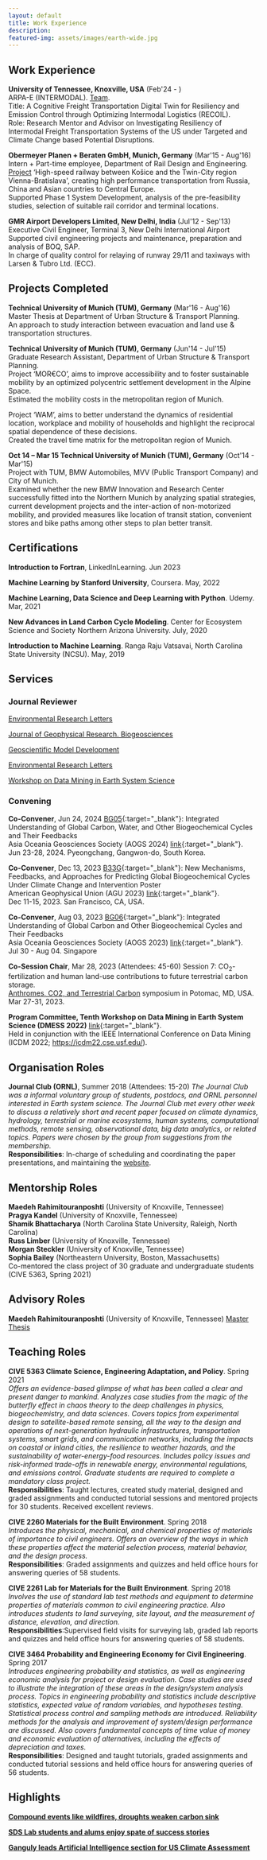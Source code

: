 ```yaml
---
layout: default
title: Work Experience
description:
featured-img: assets/images/earth-wide.jpg
---
```


<!---
For Publications and Presentations : [Click Here!](https://sharma-bharat.github.io/publications.html)
-->

## Work Experience

**University of Tennessee, Knoxville, USA** (Feb'24 - )  <br>
ARPA-E (INTERMODAL). [Team](https://recoil.utk.edu/index.php/people/). <br>
Title: A Cognitive Freight Transportation Digital Twin for Resiliency and Emission
Control through Optimizing Intermodal Logistics (RECOIL). <br>
Role: Research Mentor and Advisor on Investigating Resiliency of
Intermodal Freight Transportation Systems of the US under Targeted and
Climate Change based Potential Disruptions.

**Obermeyer Planen + Beraten GmbH, Munich, Germany** (Mar'15 - Aug'16) <br>
Intern + Part-time employee, Department of Rail Design and Engineering. <br>
[Project](http://www.breitspur.com/) ‘High-speed railway between Košice and the Twin-City region Vienna-Bratislava', creating high performance transportation from Russia, China and Asian countries to Central Europe. <br>
Supported Phase 1 System Development, analysis of the pre-feasibility studies, selection of suitable rail corridor and terminal locations.

**GMR Airport Developers Limited, New Delhi, India** (Jul'12 - Sep'13) <br>
Executive Civil Engineer, Terminal 3, New Delhi International Airport <br>
Supported civil engineering projects and maintenance, preparation and analysis of BOQ, SAP. <br>
In charge of quality control for relaying of runway 29/11 and taxiways with Larsen & Tubro Ltd. (ECC).


## Projects Completed

**Technical University of Munich (TUM), Germany** (Mar'16 - Aug'16)  <br>
Master Thesis at Department of Urban Structure & Transport Planning. <br>
An approach to study interaction between evacuation and land use & transportation structures.

**Technical University of Munich (TUM), Germany** (Jun'14 - Jul'15) <br>
Graduate Research Assistant, Department of Urban Structure & Transport Planning. <br>
Project ‘MOR€CO’, aims to improve accessibility and to foster sustainable mobility by an optimized polycentric settlement development in the Alpine Space. <br>
Estimated the mobility costs in the metropolitan region of Munich.<br>

Project ‘WAM’, aims to better understand the dynamics of residential location, workplace and mobility of households and highlight the reciprocal spatial dependence of these decisions. <br>
Created the travel time matrix for the metropolitan region of Munich.

**Oct 14 – Mar 15	Technical University of Munich (TUM), Germany** (Oct'14 - Mar'15) <br>
Project with TUM, BMW Automobiles, MVV (Public Transport Company) and City of Munich. <br>
Examined whether the new BMW Innovation and Research Center successfully fitted into the Northern Munich by analyzing spatial strategies, current development projects and the inter-action of non-motorized mobility, and provided measures like location of transit station, convenient stores and bike paths among other steps to plan better transit.

## Certifications

**Introduction to Fortran**,
LinkedInLearning. Jun 2023

**Machine Learning by Stanford University**,
Coursera. May, 2022

**Machine Learning, Data Science and Deep Learning with Python**.
Udemy. Mar, 2021

**New Advances in Land Carbon Cycle Modeling**.
Center for Ecosystem Science and Society Northern Arizona University. July, 2020

**Introduction to Machine Learning**.
Ranga Raju Vatsavai, North Carolina State University (NCSU). May, 2019

## Services

### Journal Reviewer

[Environmental Research Letters ](https://iopscience.iop.org/journal/1748-9326) <br>

[Journal of Geophysical Research. Biogeosciences](https://agupubs.onlinelibrary.wiley.com/journal/21698961) <br>

[Geoscientific Model Development](https://www.geoscientific-model-development.net/) <br>

[Environmental Research Letters](https://iopscience.iop.org/journal/1748-9326) <br>

[Workshop on Data Mining in Earth System Science](https://www.climatemodeling.org/workshops/dmess2022/) <br>

### Convening

**Co-Convener**, Jun 24, 2024
[BG05](https://www.asiaoceania.org/aogs2024/public.asp?page=sessions_and_conveners.asp){:target="_blank"}: Integrated Understanding of Global Carbon, Water, and Other Biogeochemical Cycles and Their Feedbacks <br>
Asia Oceania Geosciences Society (AOGS 2024) [link](https://www.asiaoceania.org/aogs2024/public.asp?page=home.asp/){:target="_blank"}. <br>
Jun 23-28, 2024. Pyeongchang, Gangwon-do, South Korea. <br>


**Co-Convener**, Dec 13, 2023
[B33G](https://agu.confex.com/agu/fm23/meetingapp.cgi/Session/190931){:target="_blank"}:
New Mechanisms, Feedbacks, and Approaches for Predicting Global Biogeochemical Cycles Under Climate Change and Intervention Poster <br>
American Geophysical Union (AGU 2023) [link](https://www.agu.org/Fall-Meeting){:target="_blank"}. <br>
Dec 11-15, 2023. San Francisco, CA, USA. <br>

**Co-Convener**, Aug 03, 2023
[BG06](https://www.asiaoceania.org/society/public.asp?page=SessionList_23.asp){:target="_blank"}:
Integrated Understanding of Global Carbon and Other Biogeochemical Cycles and Their Feedbacks <br>
Asia Oceania Geosciences Society (AOGS 2023) [link](https://www.asiaoceania.org/aogs2023/public.asp?page=home.asp/){:target="_blank"}. <br>
Jul 30 - Aug 04. Singapore <br>



**Co-Session Chair**, Mar 28, 2023 (Attendees: 45-60)
Session 7: CO<sub>2</sub>-fertilization and human land-use contributions to future terrestrial carbon storage.<br>
[Anthromes, CO2, and Terrestrial Carbon](https://www.anthromes-co2-and-terrestrial-carbon.com/2023/en/page/home) symposium in Potomac, MD, USA. Mar 27-31, 2023.


**Program Committee, Tenth Workshop on Data Mining in Earth System Science (DMESS 2022)** [link](https://www.climatemodeling.org/workshops/dmess2022/){:target="_blank"}.  <br>
Held in conjunction with the IEEE International Conference on Data Mining (ICDM 2022; https://icdm22.cse.usf.edu/).

## Organisation Roles

**Journal Club (ORNL)**, Summer 2018 (Attendees: 15-20)
*The Journal Club was a informal voluntary group of students, postdocs, and ORNL personnel interested in Earth system science. The Journal Club met every other week to discuss a relatively short and recent paper focused on climate dynamics, hydrology, terrestrial or marine ecosystems, human systems, computational methods, remote sensing, observational data, big data analytics, or related topics. Papers were chosen by the group from suggestions from the membership.* <br>
**Responsibilities**: In-charge of scheduling and coordinating the paper presentations, and maintaining the [website](https://www.climatemodeling.org/~bharat/journal_club.html).

## Mentorship Roles
**Maedeh Rahimitouranposhti** (University of Knoxville, Tennessee) <br>
**Pragya Kandel** (University of Knoxville, Tennessee) <br>
**Shamik Bhattacharya** (North Carolina State University, Raleigh, North Carolina) <br>
**Russ Limber** (University of Knoxville, Tennessee) <br>
**Morgan Steckler** (University of Knoxville, Tennessee) <br>
**Sophia Bailey** (Northeastern University, Boston, Massachusetts) <br>
Co-mentored the class project of 30 graduate and undergraduate students (CIVE 5363, Spring 2021) <br>

## Advisory Roles
**Maedeh Rahimitouranposhti** (University of Knoxville, Tennessee) [Master Thesis](https://trace.tennessee.edu/utk_induengipubs/6/)<br>

## Teaching Roles

**CIVE 5363 Climate Science, Engineering Adaptation, and Policy**. Spring 2021 <br>
*Offers an evidence-based glimpse of what has been called a clear and present danger to mankind. Analyzes case studies from the magic of the butterfly effect in chaos theory to the deep challenges in physics, biogeochemistry, and data sciences. Covers topics from experimental design to satellite-based remote sensing, all the way to the design and operations of next-generation hydraulic infrastructures, transportation systems, smart grids, and communication networks, including the impacts on coastal or inland cities, the resilience to weather hazards, and the sustainability of water-energy-food resources. Includes policy issues and risk-informed trade-offs in renewable energy, environmental regulations, and emissions control. Graduate students are required to complete a mandatory class project.* <br>
**Responsibilities**: Taught lectures, created study material, designed and graded assignments and conducted tutorial sessions and mentored projects for 30 students. Received excellent reviews.

**CIVE 2260 Materials for the Built Environment**. Spring 2018 <br>
*Introduces the physical, mechanical, and chemical properties of materials of importance to civil engineers. Offers an overview of the ways in which these properties affect the material selection process, material behavior, and the design process.* <br>
**Responsibilities**: Graded assignments and quizzes and held office hours for answering queries of 58 students.

**CIVE 2261 Lab for Materials for the Built Environment**. Spring 2018 <br>
*Involves the use of standard lab test methods and equipment to determine properties of materials common to civil engineering practice. Also introduces students to land surveying, site layout, and the measurement of distance, elevation, and direction.* <br>
**Responsibilities**:Supervised field visits for surveying lab, graded lab reports and quizzes and held office hours for answering queries of 58 students.

**CIVE 3464 Probability and Engineering Economy for Civil Engineering**. Spring 2017 <br>
*Introduces engineering probability and statistics, as well as engineering economic analysis for project or design evaluation. Case studies are used to illustrate the integration of these areas in the design/system analysis process. Topics in engineering probability and statistics include descriptive statistics, expected value of random variables, and hypotheses testing. Statistical process control and sampling methods are introduced. Reliability methods for the analysis and improvement of system/design performance are discussed. Also covers fundamental concepts of time value of money and economic evaluation of alternatives, including the effects of depreciation and taxes.* <br>
**Responsibilities**: Designed and taught tutorials, graded assignments and conducted tutorial sessions and held office hours for answering queries of 56 students.



## Highlights

[**Compound events like wildfires, droughts weaken carbon sink**](https://www.ornl.gov/news/modeling-climate-extremes)

[**SDS Lab students and alums enjoy spate of success stories**](https://coe.northeastern.edu/news/sds-lab-students-and-alums-enjoy-spate-of-success-stories/)

[**Ganguly leads Artificial Intelligence section for US Climate Assessment**](https://coe.northeastern.edu/news/ganguly-leads-artificial-intelligence-section-for-us-climate-assessment/)